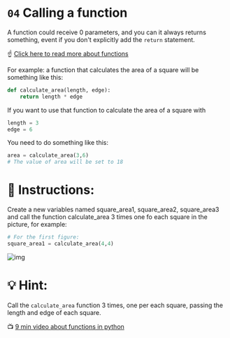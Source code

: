 # `04` Calling a function  

A function could receive 0 parameters, and you can it always returns something, event if you don't explicitly add the `return` statement.

:point_up: [Click here to read more about functions](https://content.breatheco.de/lesson/working-with-functions-python)

For example: a function that calculates the area of a square will be something like this:

```python
def calculate_area(length, edge):
    return length * edge
```

If you want to use that function to calculate the area of a square with

```python
length = 3
edge = 6
```

You need to do something like this:
```python
area = calculate_area(3,6)
# The value of area will be set to 18
```

# 📝 Instructions:

Create a new variables named square_area1, square_area2, square_area3 and call the function calculate_area 3 times one fo each square in the picture, for example: 

```python
# For the first figure:
square_area1 = calculate_area(4,4)
```

![img](http://i.imgur.com/VyoJRAL.png)

# 💡 Hint:

Call the `calculate_area` function 3 times, one per each square, passing the length and edge of each square.

:tv: [9 min video about functions in python](https://www.youtube.com/watch?v=NE97ylAnrz4)


